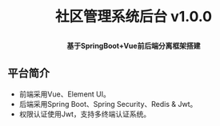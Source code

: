 
<h1 align="center" style="margin: 30px 0 30px; font-weight: bold;">社区管理系统后台 v1.0.0</h1>
<h4 align="center">基于SpringBoot+Vue前后端分离框架搭建</h4>

## 平台简介

* 前端采用Vue、Element UI。
* 后端采用Spring Boot、Spring Security、Redis & Jwt。
* 权限认证使用Jwt，支持多终端认证系统。

